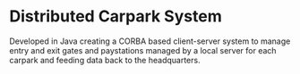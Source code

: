 # Distributed Carpark System

Developed in Java creating a CORBA based client-server system to manage entry and exit gates and paystations managed by a local server for each carpark and feeding data back to the headquarters.

